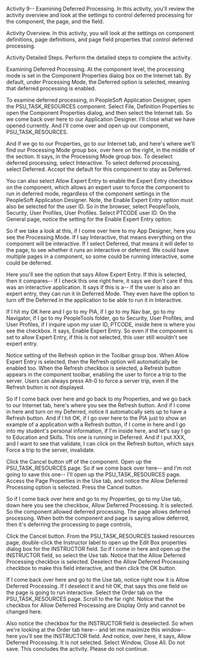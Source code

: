 Activity 9-- Examining Deferred Processing. In this activity, you'll review the activity overview and look at the settings to control deferred processing for the component, the page, and the field.

Activity Overview. In this activity, you will look at the settings on component definitions, page definitions, and page field properties that control deferred processing.

Activity Detailed Steps. Perform the detailed steps to complete the activity.

Examining Deferred Processing. At the component level, the processing mode is set in the Component Properties dialog box on the Internet tab. By default, under Processing Mode, the Deferred option is selected, meaning that deferred processing is enabled.

To examine deferred processing, in PeopleSoft Application Designer, open the PSU_TASK_RESOURCES component. Select File, Definition Properties to open the Component Properties dialog, and then select the Internet tab. So we come back over here to our Application Designer. I'll close what we have opened currently. And I'll come over and open up our component, PSU_TASK_RESOURCES.

And if we go to our Properties, go to our Internet tab, and here's where we'll find our Processing Mode group box, over here on the right, in the middle of the section. It says, in the Processing Mode group box. To deselect deferred processing, select Interactive. To select deferred processing, select Deferred. Accept the default for this component to stay as Deferred.

You can also select Allow Expert Entry to enable the Expert Entry checkbox on the component, which allows an expert user to force the component to run in deferred mode, regardless of the component settings in the PeopleSoft Application Designer. Note, the Enable Expert Entry option must also be selected for the user ID. So in the browser, select PeopleTools, Security, User Profiles, User Profiles. Select PTCODE user ID. On the General page, notice the setting for the Enable Expert Entry option.

So if we take a look at this, if I come over here to my App Designer, here you see the Processing Mode. If I say Interactive, that means everything on the component will be interactive. If I select Deferred, that means it will defer to the page, to see whether it runs an interactive or deferred. We could have multiple pages in a component, so some could be running interactive, some could be deferred.

Here you'll see the option that says Allow Expert Entry. If this is selected, then it compares-- if I check this one right here, it says we don't care if this was an interactive application. It says if this is a-- if the user is also an expert entry, they can run it in Deferred Mode. They even have the option to turn off the Deferred in the application to be able to run it in Interactive.

If I hit my OK here and I go to my PIA, if I go to my Nav bar, go to my Navigator, if I go to my PeopleTools folder, go to Security, User Profiles, and User Profiles, if I inquire upon my user ID, PTCODE, inside here is where you see the checkbox. It says, Enable Expert Entry. So even if the component is set to allow Expert Entry, if this is not selected, this user still wouldn't see expert entry.

Notice setting of the Refresh option in the Toolbar group box. When Allow Expert Entry is selected, then the Refresh option will automatically be enabled too. When the Refresh checkbox is selected, a Refresh button appears in the component toolbar, enabling the user to force a trip to the server. Users can always press Alt-0 to force a server trip, even if the Refresh button is not displayed.

So if I come back over here and go back to my Properties, and we go back to our Internet tab, here's where you see the Refresh button. And if I come in here and turn on my Deferred, notice it automatically sets up to have a Refresh button. And if I hit OK, if I go over here to the PIA just to show an example of a application with a Refresh button, if I come in here and I go into my student's personal information, if I'm inside here, and let's say I go to Education and Skills. This one is running in Deferred. And if I put XXX, and I want to see that validate, I can click on the Refresh button, which says Force a trip to the server, invalidate.

Click the Cancel button off of the component. Open up the PSU_TASK_RESOURCES page. So if we come back over here-- and I'm not going to save this one-- I'll open up the PSU_TASK_RESOURCES page. Access the Page Properties in the Use tab, and notice the Allow Deferred Processing option is selected. Press the Cancel button.

So if I come back over here and go to my Properties, go to my Use tab, down here you see the checkbox, Allow Deferred Processing. It is selected. So the component allowed deferred processing. The page allows deferred processing. When both the component and page is saying allow deferred, then it's deferring the processing to page controls,

Click the Cancel button. From the PSU_TASK_RESOURCES tasked resources page, double-click the Instructor label to open up the Edit Box properties dialog box for the INSTRUCTOR field. So if I come in here and open up the INSTRUCTOR field, so select the Use tab. Notice that the Allow Deferred Processing checkbox is selected. Deselect the Allow Deferred Processing checkbox to make this field interactive, and then click the OK button.

If I come back over here and go to the Use tab, notice right now it is Allow Deferred Processing. If I deselect it and hit OK, that says this one field on the page is going to run interactive. Select the Order tab on the PSU_TASK_RESOURCES page. Scroll to the far right. Notice that the checkbox for Allow Deferred Processing are Display Only and cannot be changed here.

Also notice the checkbox for the INSTRUCTOR field is deselected. So when we're looking at the Order tab here-- and let me maximize this window-- here you'll see the INSTRUCTOR field. And notice, over here, it says, Allow Deferred Processing. It is not selected. Select Window, Close All. Do not save. This concludes the activity. Please do not continue.